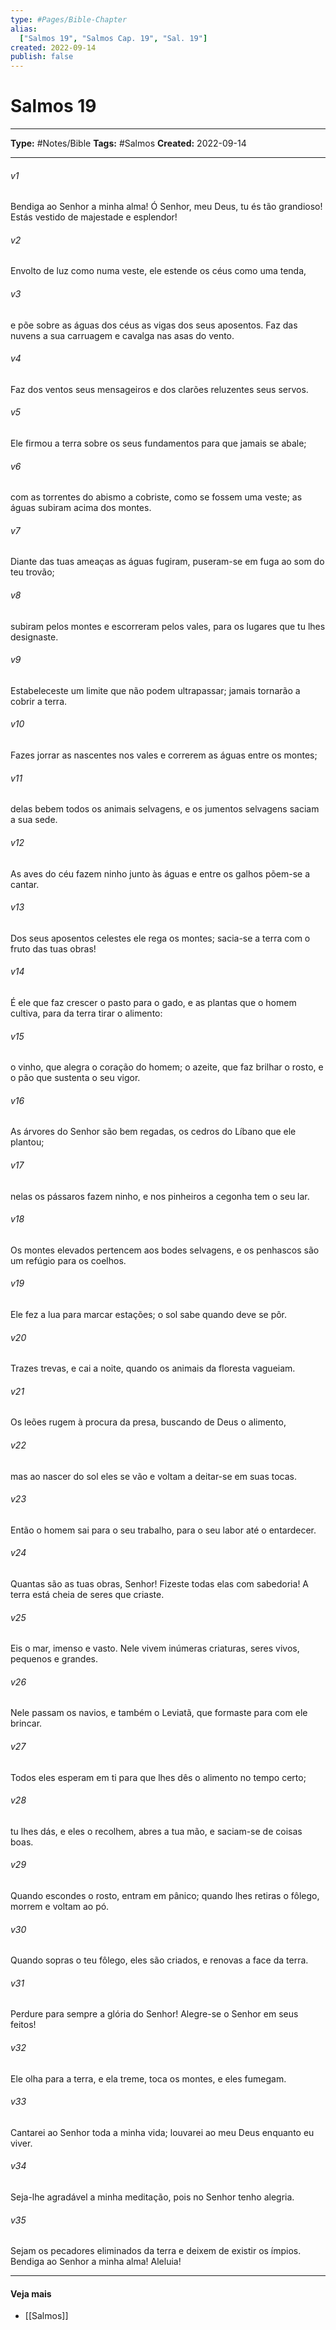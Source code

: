 ```yaml
---
type: #Pages/Bible-Chapter
alias:
  ["Salmos 19", "Salmos Cap. 19", "Sal. 19"]
created: 2022-09-14
publish: false
---
```


# Salmos 19

---

**Type:** #Notes/Bible
**Tags:** #Salmos
**Created:** 2022-09-14

---

###### v1
Bendiga ao Senhor a minha alma! Ó Senhor, meu Deus, tu és tão grandioso! Estás vestido de majestade e esplendor!
###### v2
Envolto de luz como numa veste, ele estende os céus como uma tenda,
###### v3
e põe sobre as águas dos céus as vigas dos seus aposentos. Faz das nuvens a sua carruagem e cavalga nas asas do vento.
###### v4
Faz dos ventos seus mensageiros e dos clarões reluzentes seus servos.
###### v5
Ele firmou a terra sobre os seus fundamentos para que jamais se abale;
###### v6
com as torrentes do abismo a cobriste, como se fossem uma veste; as águas subiram acima dos montes.
###### v7
Diante das tuas ameaças as águas fugiram, puseram-se em fuga ao som do teu trovão;
###### v8
subiram pelos montes e escorreram pelos vales, para os lugares que tu lhes designaste.
###### v9
Estabeleceste um limite que não podem ultrapassar; jamais tornarão a cobrir a terra.
###### v10
Fazes jorrar as nascentes nos vales e correrem as águas entre os montes;
###### v11
delas bebem todos os animais selvagens, e os jumentos selvagens saciam a sua sede.
###### v12
As aves do céu fazem ninho junto às águas e entre os galhos põem-se a cantar.
###### v13
Dos seus aposentos celestes ele rega os montes; sacia-se a terra com o fruto das tuas obras!
###### v14
É ele que faz crescer o pasto para o gado, e as plantas que o homem cultiva, para da terra tirar o alimento:
###### v15
o vinho, que alegra o coração do homem; o azeite, que faz brilhar o rosto, e o pão que sustenta o seu vigor.
###### v16
As árvores do Senhor são bem regadas, os cedros do Líbano que ele plantou;
###### v17
nelas os pássaros fazem ninho, e nos pinheiros a cegonha tem o seu lar.
###### v18
Os montes elevados pertencem aos bodes selvagens, e os penhascos são um refúgio para os coelhos.
###### v19
Ele fez a lua para marcar estações; o sol sabe quando deve se pôr.
###### v20
Trazes trevas, e cai a noite, quando os animais da floresta vagueiam.
###### v21
Os leões rugem à procura da presa, buscando de Deus o alimento,
###### v22
mas ao nascer do sol eles se vão e voltam a deitar-se em suas tocas.
###### v23
Então o homem sai para o seu trabalho, para o seu labor até o entardecer.
###### v24
Quantas são as tuas obras, Senhor! Fizeste todas elas com sabedoria! A terra está cheia de seres que criaste.
###### v25
Eis o mar, imenso e vasto. Nele vivem inúmeras criaturas, seres vivos, pequenos e grandes.
###### v26
Nele passam os navios, e também o Leviatã, que formaste para com ele brincar.
###### v27
Todos eles esperam em ti para que lhes dês o alimento no tempo certo;
###### v28
tu lhes dás, e eles o recolhem, abres a tua mão, e saciam-se de coisas boas.
###### v29
Quando escondes o rosto, entram em pânico; quando lhes retiras o fôlego, morrem e voltam ao pó.
###### v30
Quando sopras o teu fôlego, eles são criados, e renovas a face da terra.
###### v31
Perdure para sempre a glória do Senhor! Alegre-se o Senhor em seus feitos!
###### v32
Ele olha para a terra, e ela treme, toca os montes, e eles fumegam.
###### v33
Cantarei ao Senhor toda a minha vida; louvarei ao meu Deus enquanto eu viver.
###### v34
Seja-lhe agradável a minha meditação, pois no Senhor tenho alegria.
###### v35
Sejam os pecadores eliminados da terra e deixem de existir os ímpios. Bendiga ao Senhor a minha alma! Aleluia!


---

#### Veja mais

- [[Salmos]]
